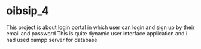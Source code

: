 # oibsip_4
This project is about login portal in which user can login and sign up by their email and password 
This is quite dynamic user interface application and i had used xampp server for database
